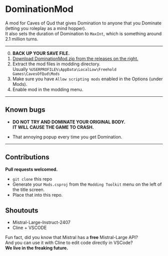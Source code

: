 # DominationMod

A mod for Caves of Qud that gives Domination to anyone that you Dominate (letting you roleplay as a mind hopper).  
It also sets the duration of Domination to `MaxInt`, which is something around 2.1 million turns.

---

0. **BACK UP YOUR SAVE FILE.**
1. [Download DominationMod.zip from the releases on the right.](https://github.com/remghoost/DominationMod/releases/)
2. Extract the mod files in modding directory.  
Usually `%USERPROFILE%\AppData\LocalLow\Freehold Games\CavesOfQud\Mods`
3. Make sure you have `Allow scripting mods` enabled in the Options (under Mods).
4. Enable mod in the modding menu.

---

<h2>Known bugs</h2>

- **DO NOT TRY AND DOMINATE YOUR ORIGINAL BODY.**  
**IT WILL CAUSE THE GAME TO CRASH.**

- That annoying popup every time you get Domination.

---

<h2>Contributions</h2>

**Pull requests welcomed.**  
- `git clone` this repo
- Generate your `Mods.csproj` from the `Modding Toolkit` menu on the left of the title screen.
- Place that into this repo.

<h2>Shoutouts</h2>

- Mistral-Large-Instruct-2407
- Cline + VSCODE  

Fun fact, did you know that Mistral has a **free** Mistral-Large API?  
And you can use it with Cline to edit code directly in VSCode?  
**We live in the freaking future.**